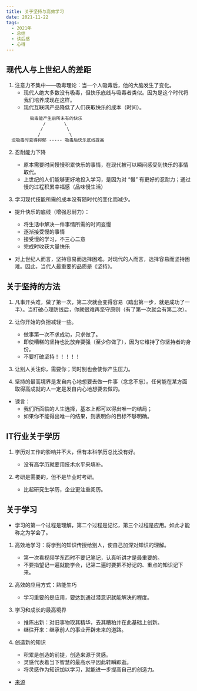 ```yaml
---
title: 关于坚持与高效学习
date: 2021-11-22
tags:
  - 2021年
  - 总结
  - 读后感
  - 心得
---
```


## 现代人与上世纪人的差距

1. 注意力不集中——吸毒理论：当一个人吸毒后，他的大脑发生了变化。
    - 现代人绝大多数没有吸毒，但快乐底线与吸毒者类似。因为是这个时代将我们培养成现在这样。
    - 现代互联网产品降低了人们获取快乐的成本（时间）。

```txt
         吸毒能产生前所未有的快乐
              /       \
             /         \
            /           \
  没吸毒时变得抑郁 ----- 吸毒后快乐底线提高
```

2. 忍耐能力下降
    - 原本需要时间慢慢积累快乐的事情，在现代被可以瞬间感受到快乐的事情取代。
    - 上世纪的人们能够更好地投入学习，是因为对 “慢” 有更好的忍耐力；通过慢的过程积累幸福感（品味慢生活）

3. 学习现代技能所需的成本没有随时代的变化而减少。

- 提升快乐的底线（增强忍耐力）：
    - 将生活中解决一件事情所需的时间变慢
    - 逐渐接受慢的事情
    - 接受慢的学习，不三心二意
    - 完成时收获大量快乐

- 对上世纪人而言，坚持容易而选择困难。对现代的人而言，选择容易而坚持困难。因此，当代人最重要的品质是《坚持》。

## 关于坚持的方法

1. 凡事开头难，做了第一次，第二次就会变得容易（踏出第一步，就是成功了一半）。当打破心理防线后，你就很难再坚守原则（有了第一次就会有第二次）。

2. 让你开始的负担减轻一些。
    - 做事第一次不求成功，只求做了。
    - 即使糟糕的坚持也比放弃要强（至少你做了），因为它维持了你坚持者的身份。
    - 不要打破坚持！！！！！

3. 让别人关注你，需要你；同时别也会使你产生压力。

4. 坚持的最高境界是发自内心地想要去做一件事（念念不忘）。任何能在某方面取得高成就的人一定是发自内心地想要去做的。

- 谏言：
    - 我们所面临的人生选择，基本上都可以得出唯一的结局；
    - 如果你不能得出唯一的结果，则表明你的目标不够明确。


## IT行业关于学历

1. 学历对工作的影响并不大，但有本科学历总比没有好。
    - 没有高学历就要用技术水平来填补。

2. 考研是需要的，但不是毕业时考研。
    - 比起研究生学历，企业更注重阅历。


## 关于学习

- 学习的第一个过程是理解，第二个过程是记忆，第三个过程是应用。如此才能称之为学会了。

1. 高效地学习：将学到的知识传授给别人，使自己加深对知识的理解。
    - 第一次看视频学东西时不要记笔记，认真听讲才是最重要的。
    - 不要指望记一遍就能学会，记第二遍时要把不好记的、重点的知识记下来。

2. 高效的应用方式：熟能生巧
    - 学习重要的是应用，要达到通过潜意识就能解决的程度。

3. 学习和成长的最高境界
    - 推陈出新：对旧事物取其精华，去其糟粕并在此基础上创新。
    - 继往开来：继承前人的事业开辟未来的道路。

4. 创造新的知识
    - 积累是创造的前提，创造来源于灵感。
    - 灵感代表着当下智慧的最高水平因此转瞬即逝。
    - 将灵感作为知识加以学习，就能进一步提高自己的创造力。

- [来源](https://www.bilibili.com/video/BV1bY411x7vT)
